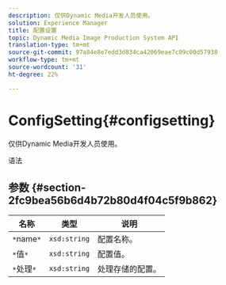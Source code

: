 ```yaml
---
description: 仅供Dynamic Media开发人员使用。
solution: Experience Manager
title: 配置设置
topic: Dynamic Media Image Production System API
translation-type: tm+mt
source-git-commit: 97a84e8e7edd3d834ca42069eae7c09c00d57938
workflow-type: tm+mt
source-wordcount: '31'
ht-degree: 22%

---
```



# ConfigSetting{#configsetting}

仅供Dynamic Media开发人员使用。

语法

## 参数 {#section-2fc9bea56b6d4b72b80d4f04c5f9b862}

| 名称 | 类型 | 说明 |
|---|---|---|
| `*`name`*` | `xsd:string` | 配置名称。 |
| `*`值`*` | `xsd:string` | 配置值。 |
| `*`处理`*` | `xsd:string` | 处理存储的配置。 |


